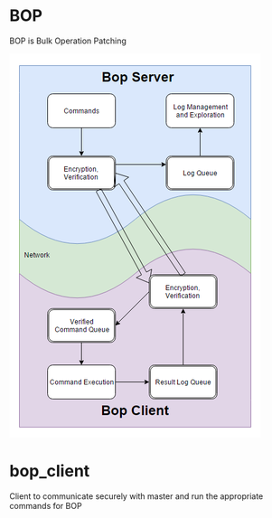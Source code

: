 
# BOP
BOP is Bulk Operation Patching

![BOP Overview](https://github.com/birm/bop_client/blob/master/bop_overview.PNG?raw=true)


# bop_client
Client to communicate securely with master and run the appropriate commands for BOP
